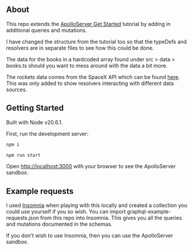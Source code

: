 ## About

This repo extends the [ApolloServer Get Started](https://www.apollographql.com/docs/apollo-server/getting-started/) tutorial by adding in additional queries and mutations.

I have changed the structure from the tutorial too so that the typeDefs and resolvers are in separate files to see how this could be done.

The data for the books in a hardcoded array found under src > data > books.ts should you want to mess around with the data a bit more.

The rockets data comes from the SpaceX API which can be found [here](https://github.com/r-spacex/SpaceX-API). This was only added to show resolvers interacting with different data sources.

## Getting Started

Built with Node v20.6.1.

First, run the development server:

```bash
npm i

npm run start
```

Open [http://localhost:3000](http://localhost:3000) with your browser to see the ApolloServer sandbox.

## Example requests

I used [Insomnia](https://insomnia.rest/) when playing with this locally and created a collection you could use yourself if you so wish. You can import graphql-example-requests.json from this repo into Insomnia. This gives you all the queries and mutations documented in the schemas.

If you don't wish to use Insomnia, then you can use the ApolloServer sandbox.

